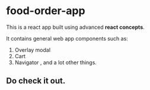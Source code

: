 # food-order-app

This is a react app built using advanced **react concepts**.

It contains general web app components such as:
1. Overlay modal
2. Cart
3. Navigator
, and a lot other things. 

## Do check it out.
